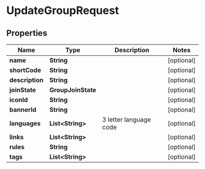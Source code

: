 

# UpdateGroupRequest


## Properties

| Name | Type | Description | Notes |
|------------ | ------------- | ------------- | -------------|
|**name** | **String** |  |  [optional] |
|**shortCode** | **String** |  |  [optional] |
|**description** | **String** |  |  [optional] |
|**joinState** | **GroupJoinState** |  |  [optional] |
|**iconId** | **String** |  |  [optional] |
|**bannerId** | **String** |  |  [optional] |
|**languages** | **List&lt;String&gt;** | 3 letter language code |  [optional] |
|**links** | **List&lt;String&gt;** |  |  [optional] |
|**rules** | **String** |  |  [optional] |
|**tags** | **List&lt;String&gt;** |   |  [optional] |



